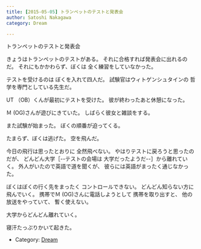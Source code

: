 ```yaml
---
title: [2015-05-05] トランペットのテストと発表会
author: Satoshi Nakagawa
category: Dream

---
```


トランペットのテストと発表会

 きょうはトランペットのテストがある。
それに合格すれば発表会に出れるのだ。
それにもかかわらず、ぼくは
全く練習をしていなかった。

 テストを受けるのは
ぼくを入れて四人だ。
試験官はウィトゲンシュタインの
哲学を専門としている先生だ。

 UT （OB）くんが最初にテストを受けた。
彼が終わったあと休憩になった。

 Ｍ (OG)さんが遊びにきていた。
しばらく彼女と雑談をする。

 また試験が始まった。
ぼくの順番が迫ってくる。

 たまらず、ぼくは逃げた。
空を飛んだ。

<!--more-->

 今日の飛行は思ったとおりに
全然飛べない。
やはりテストに戻ろうと思ったのだが、
どんどん大学［--テストの会場は
大学だったようだ--］から離れていく。
外人がいたので英語で道を聞くが、
彼らには英語がまったく通じなかった。

 ぼくはぼくの行く先をまったく
コントロールできない。
どんどん知らない方に飛んでいく。
携帯でＭ (OG)さんに電話しようとして
携帯を取り出すと、
他の放送をやっていて、
暫く使えない。

 大学からどんどん離れていく。

 寝汗たっぷりかいて起きた。

- Category: [Dream](https://merapano.github.io/categories.html#Dream)

